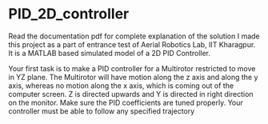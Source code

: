 # PID_2D_controller

Read the documentation pdf for complete explanation of the solution
I made this project as a part of entrance test of
Aerial Robotics Lab, IIT Kharagpur. It is a MATLAB
based simulated model of a 2D PID Controller.


Your first task is to make a PID controller for a Multirotor restricted to move in YZ plane. The Multirotor will
have motion along the z axis and along the y axis, whereas no motion along the x axis, which is coming out of
the computer screen. Z is directed upwards and Y is directed in right direction on the monitor.
Make sure the PID coefficients are tuned properly. Your controller must be able to follow any specified trajectory
